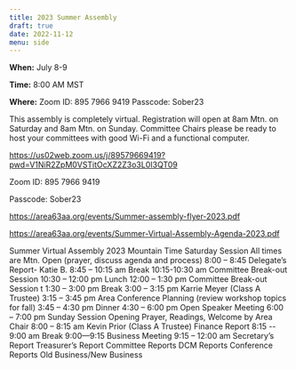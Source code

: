 ```yaml
---
title: 2023 Summer Assembly
draft: true
date: 2022-11-12
menu: side
---
```


**When:** July 8-9
<!--more-->

**Time:** 8:00 AM MST

**Where:** Zoom ID: 895 7966 9419   Passcode: Sober23


This assembly is completely virtual. Registration will open at 8am Mtn. on Saturday and 8am Mtn. on Sunday. Committee Chairs please be ready to host your committees with good Wi-Fi and a functional computer. 

https://us02web.zoom.us/j/89579669419?pwd=V1NiR2ZpM0VSTitOcXZ2Z3o3L0I3QT09

Zoom ID: 895 7966 9419

Passcode: Sober23


https://area63aa.org/events/Summer-assembly-flyer-2023.pdf

https://area63aa.org/events/Summer-Virtual-Assembly-Agenda-2023.pdf

Summer Virtual Assembly
2023
Mountain Time
Saturday Session  All times are Mtn. 
Open (prayer, discuss agenda and process)				8:00 – 8:45
Delegate’s Report- Katie B. 						8:45 – 10:15 am
Break									10:15-10:30 am
Committee Break-out Session					10:30 – 12:00 pm
Lunch									12:00 – 1:30 pm
Committee Break-out Session	t				1:30 – 3:00 pm
Break									3:00 – 3:15 pm
Karrie Meyer (Class A Trustee)					3:15 – 3:45 pm
Area Conference Planning (review workshop topics for fall)	3:45 – 4:30 pm
Dinner 									4:30 – 6:00 pm
Open Speaker Meeting						6:00 – 7:00 pm 
Sunday Session
Opening Prayer, Readings, Welcome by Area Chair			8:00 – 8:15 am
Kevin Prior (Class A Trustee) Finance Report			8:15 -- 9:00 am
Break									9:00—9:15
Business Meeting							9:15 – 12:00 am
Secretary’s Report
Treasurer’s Report 
Committee Reports
DCM Reports
Conference Reports
Old Business/New Business
